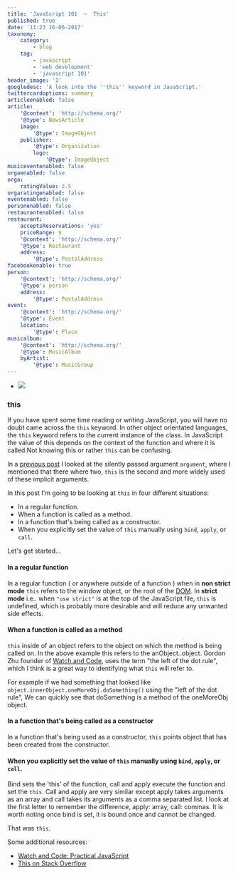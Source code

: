 ```yaml
---
title: 'JavaScript 101  ~  This'
published: true
date: '11:23 16-06-2017'
taxonomy:
    category:
        - blog
    tag:
        - javascript
        - 'web development'
        - 'javascript 101'
header_image: '1'
googledesc: 'A look into the ''this'' keyword in JavaScript.'
twittercardoptions: summary
articleenabled: false
article:
    '@context': 'http://schema.org/'
    '@type': NewsArticle
    image:
        '@type': ImageObject
    publisher:
        '@type': Organization
        logo:
            '@type': ImageObject
musiceventenabled: false
orgaenabled: false
orga:
    ratingValue: 2.5
orgaratingenabled: false
eventenabled: false
personenabled: false
restaurantenabled: false
restaurant:
    acceptsReservations: 'yes'
    priceRange: $
    '@context': 'http://schema.org/'
    '@type': Restaurant
    address:
        '@type': PostalAddress
facebookenable: true
person:
    '@context': 'http://schema.org/'
    '@type': person
    address:
        '@type': PostalAddress
event:
    '@context': 'http://schema.org/'
    '@type': Event
    location:
        '@type': Place
musicalbum:
    '@context': 'http://schema.org/'
    '@type': MusicAlbum
    byArtist:
        '@type': MusicGroup
---
```


* ![](./images/101.png?cropResize=300,300)
### this 

If you have spent some time reading or writing JavaScript, you will have no doubt came across the `this` keyword. In other object orientated languages, the `this` keyword refers to the current instance of the class. In JavaScript the value of this depends on the context of the function and where it is called.Not knowing this or rather `this` can be confusing. 
 
In a [previous post](http://adamharpur.com/blog/javascript-101-funky-functions-part-1) I looked at the silently passed argument `argument`, where I mentioned that there where two, `this` is the second and more widely used of these implicit arguments. 
 
In this post I'm going to be looking at `this` in four different situations: 
* In a regular function. 
* When a function is called as a method. 
* In a function that's being called as a constructor. 
* When you explicitly set the value of `this` manually using `bind`, `apply`, or `call`. 
 
Let's get started... 
 
#### In a regular function 
<script async src="//jsfiddle.net/harps116/d9zpz8dx/embed/"></script> 
 
In a regular function ( or anywhere outside of a function ) when in **non strict mode** `this` refers to the window object, or the root of the [DOM](https://en.wikipedia.org/wiki/Document_Object_Model). In **strict mode** i.e.. when `"use strict"` is at the top of the JavaScript file, `this` is undefined, which is probably more desirable and will reduce any unwanted side effects. 
 
#### When a function is called as a method 
<script async src="//jsfiddle.net/harps116/o5y9oLyu/7/embed/"></script>
 
`this` inside of an object refers to the object on which the method is being called on. In the above example this refers to the anObject..object. Gordon Zhu founder of [Watch and Code](https://watchandcode.com/p/practical-javascript), uses the term "the left of the dot rule", which I think is a great way to identifying what `this` will refer to. 
 
For example if we had something that looked like `object.innerObject.oneMoreObj.doSomething()` using the "left of the dot rule", We can quickly see that doSomething is a method of the oneMoreObj object. 
 
#### In a function that's being called as a constructor 
<script async src="//jsfiddle.net/harps116/tzt2ys7x/8/embed/"></script>
 
In a function that's being used as a constructor, `this` points object that has been created from the constructor. 
 
#### When you explicitly set the value of `this` manually using `bind`, `apply`, or `call`. 
<script async src="//jsfiddle.net/harps116/m7k88ujv/embed/"></script> 
 
Bind sets the 'this' of the function, call and apply execute the function and set the `this`. Call and apply are very similar except apply takes arguments as an array and call takes its arguments as a comma separated list. I look at the first letter to remember the difference, apply: array, call: commas. It is worth noting once bind is set, it is bound once and cannot be changed. 
 
That was `this`. 
 
Some additional resources: 
* [Watch and Code: Practical JavaScript](https://watchandcode.com/p/practical-javascript) 
* [This on Stack Overflow](https://stackoverflow.com/questions/3127429/how-does-the-this-keyword-work)